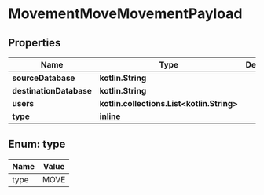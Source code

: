 
# MovementMoveMovementPayload

## Properties
Name | Type | Description | Notes
------------ | ------------- | ------------- | -------------
**sourceDatabase** | **kotlin.String** |  | 
**destinationDatabase** | **kotlin.String** |  | 
**users** | **kotlin.collections.List&lt;kotlin.String&gt;** |  | 
**type** | [**inline**](#Type) |  | 


<a name="Type"></a>
## Enum: type
Name | Value
---- | -----
type | MOVE



